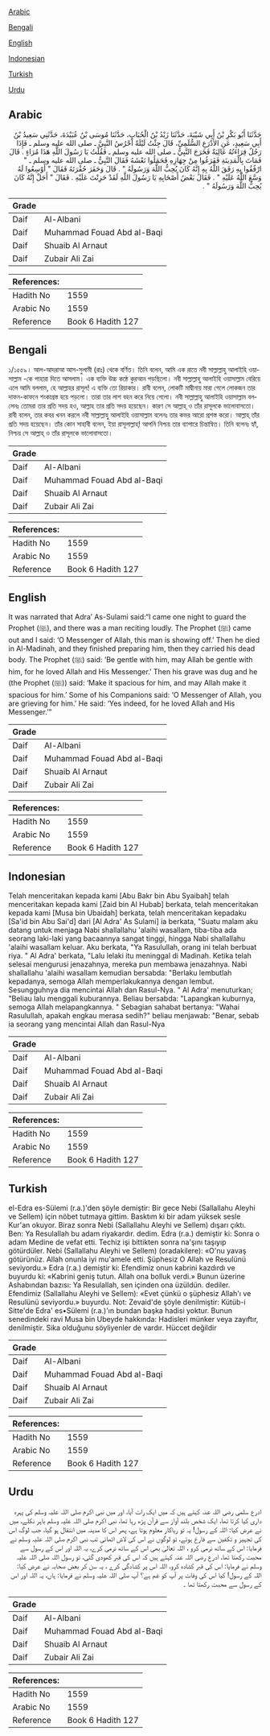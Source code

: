 [Arabic](#arabic)

[Bengali](#bengali)

[English](#english)

[Indonesian](#indonesian)

[Turkish](#turkish)

[Urdu](#urdu)

## Arabic


<div dir="rtl" lang="ar" style={{fontSize:'larger',backgroundColor:'#f8f9fa',padding:20}}>
حَدَّثَنَا أَبُو بَكْرِ بْنُ أَبِي شَيْبَةَ، حَدَّثَنَا زَيْدُ بْنُ الْحُبَابِ، حَدَّثَنَا مُوسَى بْنُ عُبَيْدَةَ، حَدَّثَنِي سَعِيدُ بْنُ أَبِي سَعِيدٍ، عَنِ الأَدْرَعِ السُّلَمِيِّ، قَالَ جِئْتُ لَيْلَةً أَحْرُسُ النَّبِيَّ ـ صلى الله عليه وسلم ـ فَإِذَا رَجُلٌ قِرَاءَتُهُ عَالِيَةٌ فَخَرَجَ النَّبِيُّ ـ صلى الله عليه وسلم ـ فَقُلْتُ يَا رَسُولَ اللَّهِ هَذَا مُرَاءٍ ‏.‏ قَالَ فَمَاتَ بِالْمَدِينَةِ فَفَرَغُوا مِنْ جِهَازِهِ فَحَمَلُوا نَعْشَهُ فَقَالَ النَّبِيُّ ـ صلى الله عليه وسلم ـ ‏"‏ ارْفُقُوا بِهِ رَفَقَ اللَّهُ بِهِ إِنَّهُ كَانَ يُحِبُّ اللَّهَ وَرَسُولَهُ ‏"‏ ‏.‏ قَالَ وَحَفَرَ حُفْرَتَهُ فَقَالَ ‏"‏ أَوْسِعُوا لَهُ وَسَّعَ اللَّهُ عَلَيْهِ ‏"‏ ‏.‏ فَقَالَ بَعْضُ أَصْحَابِهِ يَا رَسُولَ اللَّهِ لَقَدْ حَزِنْتَ عَلَيْهِ ‏.‏ فَقَالَ ‏"‏ أَجَلْ إِنَّهُ كَانَ يُحِبُّ اللَّهَ وَرَسُولَهُ ‏"‏ ‏.‏
</div>
<div style={{backgroundColor:'#f8f9fa',padding:20, marginBottom: 10}}><table> <thead> <tr> <th>Grade</th> <th></th> </tr> </thead> <tbody> <tr><td>Daif</td><td>Al-Albani</td></tr><tr><td>Daif</td><td>Muhammad Fouad Abd al-Baqi</td></tr><tr><td>Daif</td><td>Shuaib Al Arnaut</td></tr><tr><td>Daif</td><td>Zubair Ali Zai</td></tr></tbody></table><table> <thead> <tr> <th>References:</th> <th></th> </tr> </thead> <tbody><tr><td>Hadith No</td><td>1559</td></tr><tr><td>Arabic No</td><td>1559</td></tr><tr><td>Reference</td><td>Book 6 Hadith 127</td></tr></tbody></table></div>

## Bengali


<div dir="ltr" lang="bn" style={{fontSize:'larger',backgroundColor:'#f8f9fa',padding:20}}>
১/১৫৫৯। আল-আদরাআ আস-সুলামী (রাঃ) থেকে বর্ণিত। তিনি বলেন, আমি এক রাতে নবী সাল্লাল্লাহু আলাইহি ওয়াসাল্লাম -কে পাহারা দিতে আসলাম। এক ব্যক্তি উচ্চ কন্ঠে কুরআন পড়ছিলো। নবী সাল্লাল্লাহু আলাইহি ওয়াসাল্লাম বেরিয়ে এলে আমি বললাম, হে আল্লাহর রাসূল! এ ব্যক্তি তো রিয়াকার। রাবী বলেন, লোকটি মাদ্বীনায় মারা গেলে লোকজন তার দাফন-কাফনে শংকাগ্রস্ত হয়ে পড়লো। তারা তার লাশ বহন করে নিয়ে গেলো। নবী সাল্লাল্লাহু আলাইহি ওয়াসাল্লাম বললেনঃ তোমরা তার প্রতি সদয় হও, আল্লাহ তার প্রতি সদয় হয়েছেন। কারণ সে আল্লাহ্ ও তাঁর রাসূলকে ভালোবাসতো। রাবী বলেন, তার কবর খনন করলে নবী সাল্লাল্লাহু আলাইহি ওয়াসাল্লাম বলেনঃ তার কভর আরো প্রশস্ত করো। আল্লাহ্ তাঁর প্রতি সদয় হয়েছেন। তাঁর কোন সাহাবী বলেন, ইয়া রাসূলাল্লাহ্! আপনি নিশ্চয় তার ব্যাপারে চিন্তান্বিত। তিনি বলেনঃ হ্যাঁ, নিশ্চয় সে আল্লাহ্ ও তাঁর রাসূলকে ভালোবাসতো।
</div>
<div style={{backgroundColor:'#f8f9fa',padding:20, marginBottom: 10}}><table> <thead> <tr> <th>Grade</th> <th></th> </tr> </thead> <tbody> <tr><td>Daif</td><td>Al-Albani</td></tr><tr><td>Daif</td><td>Muhammad Fouad Abd al-Baqi</td></tr><tr><td>Daif</td><td>Shuaib Al Arnaut</td></tr><tr><td>Daif</td><td>Zubair Ali Zai</td></tr></tbody></table><table> <thead> <tr> <th>References:</th> <th></th> </tr> </thead> <tbody><tr><td>Hadith No</td><td>1559</td></tr><tr><td>Arabic No</td><td>1559</td></tr><tr><td>Reference</td><td>Book 6 Hadith 127</td></tr></tbody></table></div>

## English


<div dir="ltr" lang="en" style={{fontSize:'larger',backgroundColor:'#f8f9fa',padding:20}}>
It was narrated that Adra’ As-Sulami said:“I came one night to guard the Prophet (ﷺ), and there was a man reciting loudly. The Prophet (ﷺ) came out and I said: ‘O Messenger of Allah, this man is showing off.’ Then he died in Al-Madinah, and they finished preparing him, then they carried his dead body. The Prophet (ﷺ) said: ‘Be gentle with him, may Allah be gentle with him, for he loved Allah and His Messenger.’ Then his grave was dug and he (the Prophet (ﷺ)) said: ‘Make it spacious for him, and may Allah make it spacious for him.’ Some of his Companions said: ‘O Messenger of Allah, you are grieving for him.’ He said: ‘Yes indeed, for he loved Allah and His Messenger.’”
</div>
<div style={{backgroundColor:'#f8f9fa',padding:20, marginBottom: 10}}><table> <thead> <tr> <th>Grade</th> <th></th> </tr> </thead> <tbody> <tr><td>Daif</td><td>Al-Albani</td></tr><tr><td>Daif</td><td>Muhammad Fouad Abd al-Baqi</td></tr><tr><td>Daif</td><td>Shuaib Al Arnaut</td></tr><tr><td>Daif</td><td>Zubair Ali Zai</td></tr></tbody></table><table> <thead> <tr> <th>References:</th> <th></th> </tr> </thead> <tbody><tr><td>Hadith No</td><td>1559</td></tr><tr><td>Arabic No</td><td>1559</td></tr><tr><td>Reference</td><td>Book 6 Hadith 127</td></tr></tbody></table></div>

## Indonesian


<div dir="ltr" lang="id" style={{fontSize:'larger',backgroundColor:'#f8f9fa',padding:20}}>
Telah menceritakan kepada kami [Abu Bakr bin Abu Syaibah] telah menceritakan kepada kami [Zaid bin Al Hubab] berkata, telah menceritakan kepada kami [Musa bin Ubaidah] berkata, telah menceritakan kepadaku [Sa'id bin Abu Sai'd] dari [Al Adra' As Sulami] ia berkata, "Suatu malam aku datang untuk menjaga Nabi shallallahu 'alaihi wasallam, tiba-tiba ada seorang laki-laki yang bacaannya sangat tinggi, hingga Nabi shallallahu 'alaihi wasallam keluar. Aku berkata, "Ya Rasulullah, orang ini telah berbuat riya. " Al Adra' berkata, "Lalu lelaki itu meninggal di Madinah. Ketika telah selesai mengurusi jenazahnya, mereka pun membawa jenazahnya. Nabi shallallahu 'alaihi wasallam kemudian bersabda: "Berlaku lembutlah kepadanya, semoga Allah memperlakukannya dengan lembut. Sesungguhnya dia mencintai Allah dan Rasul-Nya. " Al Adra' menuturkan; "Beliau lalu menggali kuburannya. Beliau bersabda: "Lapangkan kuburnya, semoga Allah melapangkannya. " Sebagian sahabat bertanya: "Wahai Rasulullah, apakah engkau merasa sedih?" beliau menjawab: "Benar, sebab ia seorang yang mencintai Allah dan Rasul-Nya
</div>
<div style={{backgroundColor:'#f8f9fa',padding:20, marginBottom: 10}}><table> <thead> <tr> <th>Grade</th> <th></th> </tr> </thead> <tbody> <tr><td>Daif</td><td>Al-Albani</td></tr><tr><td>Daif</td><td>Muhammad Fouad Abd al-Baqi</td></tr><tr><td>Daif</td><td>Shuaib Al Arnaut</td></tr><tr><td>Daif</td><td>Zubair Ali Zai</td></tr></tbody></table><table> <thead> <tr> <th>References:</th> <th></th> </tr> </thead> <tbody><tr><td>Hadith No</td><td>1559</td></tr><tr><td>Arabic No</td><td>1559</td></tr><tr><td>Reference</td><td>Book 6 Hadith 127</td></tr></tbody></table></div>

## Turkish


<div dir="ltr" lang="tr" style={{fontSize:'larger',backgroundColor:'#f8f9fa',padding:20}}>
el-Edra es-Sülemi (r.a.)'den şöyle demiştir: Bir gece Nebi (Sallallahu Aleyhi ve Sellem) için nöbet tutmaya gittim. Basktım ki bir adam yüksek sesle Kur'an okuyor. Biraz sonra Nebi (Sallallahu Aleyhi ve Sellem) dışarı çıktı. Ben: Ya Resulallah bu adam riyakardır. dedim. Edra (r.a.) demiştir ki: Sonra o adam Medine de vefat etti. Techiz işi bittikten sonra na'şını taşıyıp götürdüler. Nebi (Sallallahu Aleyhi ve Sellem) (oradakilere): «O'nu yavaş götürünüz. Allah onunla iyi mu'amele etti. Şüphesiz O Allah ve Resulünü seviyordu.» Edra (r.a.) demiştir ki: Efendimiz onun kabrini kazdırdı ve buyurdu ki: «Kabrini geniş tutun. Allah ona bolluk verdi.» Bunun üzerine Ashabından bazısı: Ya Resulallah, sen içinden ona üzüldün. dediler. Efendimiz (Sallallahu Aleyhi ve Sellem): «Evet çünkü o şüphesiz Allah'ı ve Resulünü seviyordu.» buyurdu. Not: Zevaid'de şöyle denilmiştir: Kütüb-i Sitte'de Edra' es•Sülemi (r.a.)'ın bundan başka hadisi yoktur. Bunun senedindeki ravi Musa bin Ubeyde hakkında: Hadisleri münker veya zayıftır, denilmiştir. Sika olduğunu söyliyenler de vardır. Hüccet değildir
</div>
<div style={{backgroundColor:'#f8f9fa',padding:20, marginBottom: 10}}><table> <thead> <tr> <th>Grade</th> <th></th> </tr> </thead> <tbody> <tr><td>Daif</td><td>Al-Albani</td></tr><tr><td>Daif</td><td>Muhammad Fouad Abd al-Baqi</td></tr><tr><td>Daif</td><td>Shuaib Al Arnaut</td></tr><tr><td>Daif</td><td>Zubair Ali Zai</td></tr></tbody></table><table> <thead> <tr> <th>References:</th> <th></th> </tr> </thead> <tbody><tr><td>Hadith No</td><td>1559</td></tr><tr><td>Arabic No</td><td>1559</td></tr><tr><td>Reference</td><td>Book 6 Hadith 127</td></tr></tbody></table></div>

## Urdu


<div dir="rtl" lang="ur" style={{fontSize:'larger',backgroundColor:'#f8f9fa',padding:20}}>
ادرع سلمی رضی اللہ عنہ کہتے ہیں کہ میں ایک رات آیا، اور میں نبی اکرم صلی اللہ علیہ وسلم کی پہرہ داری کیا کرتا تھا، ایک شخص بلند آواز سے قرآن پڑھ رہا تھا، نبی اکرم صلی اللہ علیہ وسلم باہر نکلے، میں نے عرض کیا: اللہ کے رسول! یہ تو ریاکار معلوم ہوتا ہے، پھر اس کا مدینہ میں انتقال ہو گیا، جب لوگ اس کی تجہیز و تکفین سے فارغ ہوئے، تو لوگوں نے اس کی لاش اٹھائی تب نبی اکرم صلی اللہ علیہ وسلم نے فرمایا: اس کے ساتھ نرمی کرو ، اللہ تعالیٰ بھی اس کے ساتھ نرمی کرے، یہ اللہ اور اس کے رسول سے محبت رکھتا تھا، ادرع رضی اللہ عنہ کہتے ہیں کہ اس کی قبر کھودی گئی، تو رسول اللہ صلی اللہ علیہ وسلم نے فرمایا: اس کی قبر کشادہ کرو، اللہ اس پر کشادگی کرے ، یہ سن کر بعض صحابہ نے عرض کیا: اللہ کے رسول! کیا اس کی وفات پر آپ کو غم ہے؟ آپ صلی اللہ علیہ وسلم نے فرمایا: ہاں، یہ اللہ اور اس کے رسول سے محبت رکھتا تھا ۔
</div>
<div style={{backgroundColor:'#f8f9fa',padding:20, marginBottom: 10}}><table> <thead> <tr> <th>Grade</th> <th></th> </tr> </thead> <tbody> <tr><td>Daif</td><td>Al-Albani</td></tr><tr><td>Daif</td><td>Muhammad Fouad Abd al-Baqi</td></tr><tr><td>Daif</td><td>Shuaib Al Arnaut</td></tr><tr><td>Daif</td><td>Zubair Ali Zai</td></tr></tbody></table><table> <thead> <tr> <th>References:</th> <th></th> </tr> </thead> <tbody><tr><td>Hadith No</td><td>1559</td></tr><tr><td>Arabic No</td><td>1559</td></tr><tr><td>Reference</td><td>Book 6 Hadith 127</td></tr></tbody></table></div>